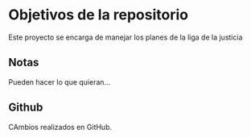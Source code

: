 # Objetivos de la repositorio

Este proyecto se encarga de manejar los planes de la liga de la justicia


## Notas
Pueden hacer lo que quieran...

## Github
CAmbios realizados en GitHub.
